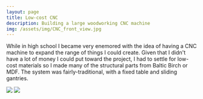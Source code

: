 ```yaml
---
layout: page
title: Low-cost CNC
description: Building a large woodworking CNC machine
img: /assets/img/CNC_front_view.jpg
---
```


While in high school I became very enemored with the idea of having a CNC machine to expand the range of things I could create. Given that I didn't have a lot of money I could put toward the project, I had to settle for low-cost materials so I made many of the structural parts from Baltic Birch or MDF. The system was fairly-traditional, with a fixed table and sliding gantries. 


<div class="img_row">
    <img class="col two left" src="/assets/img/CNCPintail.jpg"/>
    <img class="col one left" src="/assets/img/CNCPintail.jpg"/>
</div>
